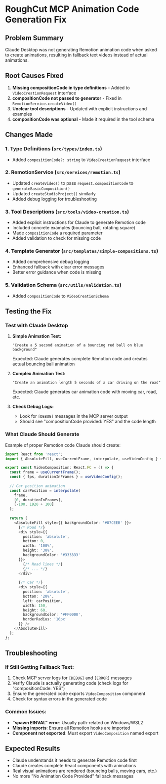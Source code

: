 # RoughCut MCP Animation Code Generation Fix

## Problem Summary
Claude Desktop was not generating Remotion animation code when asked to create animations, resulting in fallback text videos instead of actual animations.

## Root Causes Fixed
1. **Missing compositionCode in type definitions** - Added to `VideoCreationRequest` interface
2. **compositionCode not passed to generator** - Fixed in `RemotionService.createVideo()`
3. **Unclear tool descriptions** - Updated with explicit instructions and examples
4. **compositionCode was optional** - Made it required in the tool schema

## Changes Made

### 1. Type Definitions (`src/types/index.ts`)
- Added `compositionCode?: string` to `VideoCreationRequest` interface

### 2. RemotionService (`src/services/remotion.ts`)
- Updated `createVideo()` to pass `request.compositionCode` to `generateBasicComposition()`
- Updated `createStudioProject()` similarly
- Added debug logging for troubleshooting

### 3. Tool Descriptions (`src/tools/video-creation.ts`)
- Added explicit instructions for Claude to generate Remotion code
- Included concrete examples (bouncing ball, rotating square)
- Made `compositionCode` a required parameter
- Added validation to check for missing code

### 4. Template Generator (`src/templates/simple-compositions.ts`)
- Added comprehensive debug logging
- Enhanced fallback with clear error messages
- Better error guidance when code is missing

### 5. Validation Schema (`src/utils/validation.ts`)
- Added `compositionCode` to `VideoCreationSchema`

## Testing the Fix

### Test with Claude Desktop

1. **Simple Animation Test:**
   ```
   "Create a 5 second animation of a bouncing red ball on blue background"
   ```
   Expected: Claude generates complete Remotion code and creates actual bouncing ball animation

2. **Complex Animation Test:**
   ```
   "Create an animation length 5 seconds of a car driving on the road"
   ```
   Expected: Claude generates car animation code with moving car, road, etc.

3. **Check Debug Logs:**
   - Look for `[DEBUG]` messages in the MCP server output
   - Should see "compositionCode provided: YES" and the code length

### What Claude Should Generate

Example of proper Remotion code Claude should create:

```typescript
import React from 'react';
import { AbsoluteFill, useCurrentFrame, interpolate, useVideoConfig } from 'remotion';

export const VideoComposition: React.FC = () => {
  const frame = useCurrentFrame();
  const { fps, durationInFrames } = useVideoConfig();
  
  // Car position animation
  const carPosition = interpolate(
    frame,
    [0, durationInFrames],
    [-100, 1920 + 100]
  );
  
  return (
    <AbsoluteFill style={{ backgroundColor: '#87CEEB' }}>
      {/* Road */}
      <div style={{
        position: 'absolute',
        bottom: 0,
        width: '100%',
        height: '30%',
        backgroundColor: '#333333'
      }}>
        {/* Road lines */}
        {/* ... */}
      </div>
      
      {/* Car */}
      <div style={{
        position: 'absolute',
        bottom: '20%',
        left: carPosition,
        width: 150,
        height: 60,
        backgroundColor: '#FF0000',
        borderRadius: '10px'
      }} />
    </AbsoluteFill>
  );
};
```

## Troubleshooting

### If Still Getting Fallback Text:
1. Check MCP server logs for `[DEBUG]` and `[ERROR]` messages
2. Verify Claude is actually generating code (check logs for "compositionCode: YES")
3. Ensure the generated code exports `VideoComposition` component
4. Check for syntax errors in the generated code

### Common Issues:
- **"spawn EINVAL" error**: Usually path-related on Windows/WSL2
- **Missing imports**: Ensure all Remotion hooks are imported
- **Component not exported**: Must export `VideoComposition` named export

## Expected Results
- Claude understands it needs to generate Remotion code first
- Claude creates complete React components with animations
- Real visual animations are rendered (bouncing balls, moving cars, etc.)
- No more "No Animation Code Provided" fallback messages